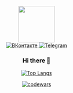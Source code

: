 <div id="header" align="center">
  <img src="https://media.giphy.com/media/WFZvB7VIXBgiz3oDXE/giphy.gif" width="100"/>
</div>

<div id="badges" align="center">
  <a href="https://vk.com/rek.adwords">
    <img src="https://img.shields.io/badge/-VK-blue?style=for-the-badge&logo=VKontakte&logoColor=white" alt="ВКонтакте"/>
  </a>
  <a href="https://t.me/DemenevD">
    <img src="https://img.shields.io/badge/Telegram-blue?style=for-the-badge&logo=telegram&logoColor=white" alt="Telegram"/>
  </a>
</div>
<div id="count" align="center">
  <img src="https://komarev.com/ghpvc/?username=DenisDemenev&style=flat-square&color=blue" alt=""/>
<div>

### Hi there 👋

[![Top Langs](https://github-readme-stats.vercel.app/api/top-langs/?username=DenisDemenev&layout=compact&theme=vision-friendly-dark)](https://github.com/anuraghazra/github-readme-stats)

[![codewars](https://www.codewars.com/users/DenisDemenev/badges/large)](https://www.codewars.com/users/username)   



<!--
**DenisDemenev/DenisDemenev** is a ✨ _special_ ✨ repository because its `README.md` (this file) appears on your GitHub profile.

Here are some ideas to get you started:

- 🔭 I’m currently working on ...
- 🌱 I’m currently learning ...
- 👯 I’m looking to collaborate on ...
- 🤔 I’m looking for help with ...
- 💬 Ask me about ...
- 📫 How to reach me: ...
- 😄 Pronouns: ...
- ⚡ Fun fact: ...
-->

